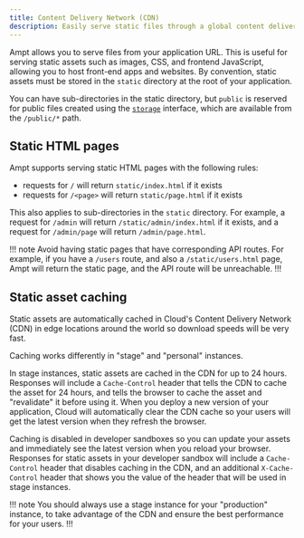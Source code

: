 ```yaml
---
title: Content Delivery Network (CDN)
description: Easily serve static files through a global content delivery network (CDN).
---
```


Ampt allows you to serve files from your application URL. This is useful for serving static assets such as images, CSS, and frontend JavaScript, allowing you to host front-end apps and websites. By convention, static assets must be stored in the `static` directory at the root of your application.

You can have sub-directories in the static directory, but `public` is reserved for public files created using the [`storage`](/docs/storage/) interface, which are available from the `/public/*` path.

## Static HTML pages

Ampt supports serving static HTML pages with the following rules:

- requests for `/` will return `static/index.html` if it exists
- requests for `/<page>` will return `static/page.html` if it exists

This also applies to sub-directories in the `static` directory. For example, a request for `/admin` will return `/static/admin/index.html` if it exists, and a request for `/admin/page` will return `/admin/page.html`.

!!! note
Avoid having static pages that have corresponding API routes. For example, if you have a `/users` route, and also a `/static/users.html` page, Ampt will return the static page, and the API route will be unreachable.
!!!

## Static asset caching

Static assets are automatically cached in Cloud's Content Delivery Network (CDN) in edge locations around the world so download speeds will be very fast.

Caching works differently in "stage" and "personal" instances.

In stage instances, static assets are cached in the CDN for up to 24 hours. Responses will include a `Cache-Control` header that tells the CDN to cache the asset for 24 hours, and tells the browser to cache the asset and "revalidate" it before using it. When you deploy a new version of your application, Cloud will automatically clear the CDN cache so your users will get the latest version when they refresh the browser.

Caching is disabled in developer sandboxes so you can update your assets and immediately see the latest version when you reload your browser. Responses for static assets in your developer sandbox will include a `Cache-Control` header that disables caching in the CDN, and an additional `X-Cache-Control` header that shows you the value of the header that will be used in stage instances.

!!! note
You should always use a stage instance for your "production" instance, to take advantage of the CDN and ensure the best performance for your users.
!!!
